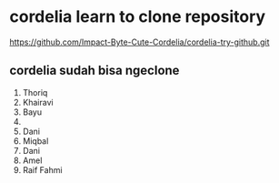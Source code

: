 # cordelia learn to clone repository

https://github.com/Impact-Byte-Cute-Cordelia/cordelia-try-github.git

## cordelia sudah bisa ngeclone

1. Thoriq
2. Khairavi
3. Bayu
4. 
5. Dani
6. Miqbal
7. Dani
8. Amel
9. Raif Fahmi

